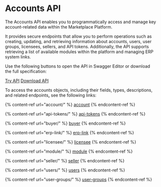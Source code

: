 # Accounts API

The Accounts API enables you to programmatically access and manage key account-related data within the Marketplace Platform.

It provides secure endpoints that allow you to perform operations such as creating, updating, and retrieving information about accounts, users, user groups, licensees, sellers, and API tokens. Additionally, the API supports retrieving a list of available modules within the platform and managing ERP system links.

Use the following buttons to open the API in Swagger Editor or download the full specification:

<a href="https://editor-next.swagger.io/?url=https://api.platform.softwareone.com/public/v1/accounts/openapi.json" class="button primary" data-icon="up-right-from-square">Try API</a>  <a href="https://api.platform.softwareone.com/public/v1/accounts/openapi.json" class="button secondary" data-icon="arrow-down">Download API</a>

To access the accounts objects, including their fields, types, descriptions, and related endpoint&#x73;**,** see the following links:

{% content-ref url="account/" %}
[account](account/)
{% endcontent-ref %}

{% content-ref url="api-tokens/" %}
[api-tokens](api-tokens/)
{% endcontent-ref %}

{% content-ref url="buyer/" %}
[buyer](buyer/)
{% endcontent-ref %}

{% content-ref url="erp-link/" %}
[erp-link](erp-link/)
{% endcontent-ref %}

{% content-ref url="licensee/" %}
[licensee](licensee/)
{% endcontent-ref %}

{% content-ref url="module/" %}
[module](module/)
{% endcontent-ref %}

{% content-ref url="seller/" %}
[seller](seller/)
{% endcontent-ref %}

{% content-ref url="users/" %}
[users](users/)
{% endcontent-ref %}

{% content-ref url="user-groups/" %}
[user-groups](user-groups/)
{% endcontent-ref %}
